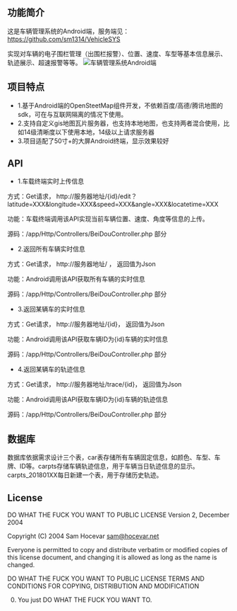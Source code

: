 ## 功能简介

这是车辆管理系统的Android端，服务端见：https://github.com/sm1314/VehicleSYS

实现对车辆的电子围栏管理（出围栏报警）、位置、速度、车型等基本信息展示、轨迹展示、超速报警等等。
![车辆管理系统Android端](https://raw.githubusercontent.com/sm1314/VehicleSYS/master/screenshots/screen.png)

## 项目特点


- 1.基于Android端的OpenSteetMap组件开发，不依赖百度/高德/腾讯地图的sdk，可在与互联网隔离的情况下使用。
- 2.支持自定义gis地图瓦片服务器，也支持本地地图，也支持两者混合使用，比如14级清晰度以下使用本地，14级以上请求服务器
- 3.项目适配了50寸+的大屏Android终端，显示效果较好

## API

- 1.车载终端实时上传信息

方式：Get请求， http://服务器地址/{id}/edit？latitude=XXX&longitude=XXX&speed=XXX&angle=XXX&locatetime=XXX

功能：车载终端调用该API实现当前车辆位置、速度、角度等信息的上传。

源码：/app/Http/Controllers/BeiDouController.php 部分

- 2.返回所有车辆实时信息

方式：Get请求， http://服务器地址/     ， 返回值为Json

功能：Android调用该API获取所有车辆的实时信息

源码：/app/Http/Controllers/BeiDouController.php 部分

- 3.返回某辆车的实时信息

方式：Get请求， http://服务器地址/{id}， 返回值为Json

功能：Android调用该API获取车辆ID为{id}车辆的实时信息

源码：/app/Http/Controllers/BeiDouController.php 部分

- 4.返回某辆车的轨迹信息

方式：Get请求， http://服务器地址/trace/{id}， 返回值为Json

功能：Android调用该API获取车辆ID为{id}车辆的轨迹信息

源码：/app/Http/Controllers/BeiDouController.php 部分

## 数据库

数据库依据需求设计三个表，car表存储所有车辆固定信息，如颜色、车型、车牌、ID等。carpts存储车辆轨迹信息，用于车辆当日轨迹信息的显示。carpts_201801XX每日新建一个表，用于存储历史轨迹。


## License

DO WHAT THE FUCK YOU WANT TO PUBLIC LICENSE
        Version 2, December 2004

Copyright (C) 2004 Sam Hocevar <sam@hocevar.net>

Everyone is permitted to copy and distribute verbatim or modified
copies of this license document, and changing it is allowed as long
as the name is changed.

DO WHAT THE FUCK YOU WANT TO PUBLIC LICENSE
TERMS AND CONDITIONS FOR COPYING, DISTRIBUTION AND MODIFICATION

0. You just DO WHAT THE FUCK YOU WANT TO.
